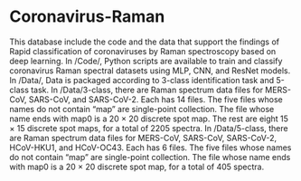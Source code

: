 # Coronavirus-Raman
This database include the code and the data that support the findings of Rapid classification of coronaviruses by Raman spectroscopy based on deep learning.
In /Code/, Python scripts are available to train and classify coronavirus Raman spectral datasets using MLP, CNN, and ResNet models.
In /Data/, Data is packaged according to 3-class identification task and 5-class task. 
In /Data/3-class, there are Raman spectrum data files for MERS-CoV, SARS-CoV, and SARS-CoV-2. Each has 14 files. The five files whose names do not contain “map” are single-point collection. The file whose name ends with map0 is a 20 × 20 discrete spot map. The rest are eight 15 × 15 discrete spot maps, for a total of 2205 spectra. 
In /Data/5-class, there are Raman spectrum data files for MERS-CoV, SARS-CoV, SARS-CoV-2, HCoV-HKU1, and HCoV-OC43. Each has 6 files. The five files whose names do not contain “map” are single-point collection. The file whose name ends with map0 is a 20 × 20 discrete spot map, for a total of 405 spectra.
